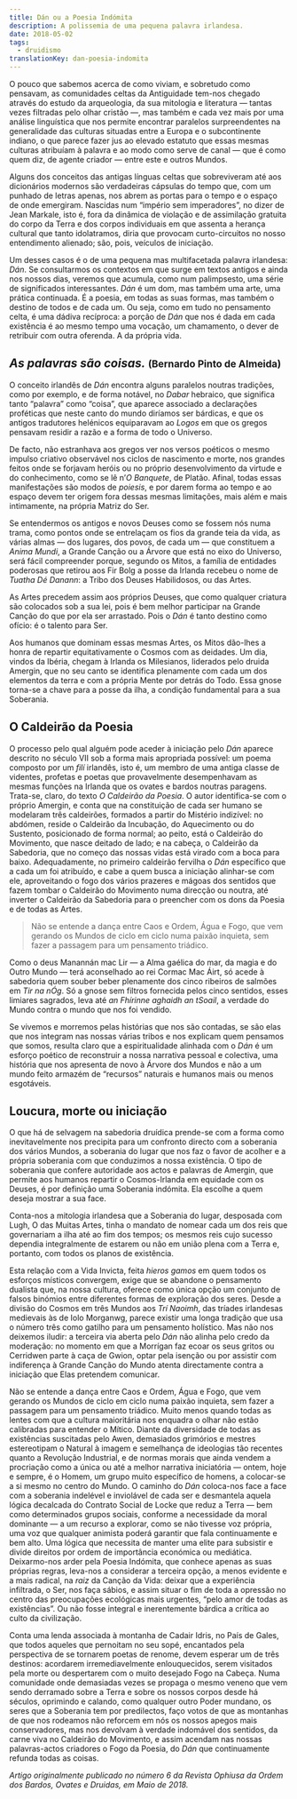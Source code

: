 ```yaml
---
title: Dán ou a Poesia Indómita
description: A polissemia de uma pequena palavra irlandesa.
date: 2018-05-02
tags:
  - druidismo
translationKey: dan-poesia-indomita
---
```


O pouco que sabemos acerca de como viviam, e sobretudo como pensavam, as comunidades celtas da Antiguidade tem-nos chegado através do estudo da arqueologia, da sua mitologia e literatura — tantas vezes filtradas pelo olhar cristão —, mas também e cada vez mais por uma análise linguística que nos permite encontrar paralelos surpreendentes na generalidade das culturas situadas entre a Europa e o subcontinente indiano, o que parece fazer jus ao elevado estatuto que essas mesmas culturas atribuíam à palavra e ao modo como serve de canal — que é como quem diz, de agente criador — entre este e outros Mundos.

Alguns dos conceitos das antigas línguas celtas que sobreviveram até aos dicionários modernos são verdadeiras cápsulas do tempo que, com um punhado de letras apenas, nos abrem as portas para o tempo e o espaço de onde emergiram. Nascidas num “império sem imperadores”, no dizer de Jean Markale, isto é, fora da dinâmica de violação e de assimilação gratuita do corpo da Terra e dos corpos individuais em que assenta a herança cultural que tanto idolatramos, diria que provocam curto-circuitos no nosso entendimento alienado; são, pois, veículos de iniciação.

Um desses casos é o de uma pequena mas multifacetada palavra irlandesa: _Dán_. Se consultarmos os contextos em que surge em textos antigos e ainda nos nossos dias, veremos que acumula, como num palimpsesto, uma série de significados interessantes. _Dán_ é um dom, mas também uma arte, uma prática continuada. É a poesia, em todas as suas formas, mas também o destino de todos e de cada um. Ou seja, como em tudo no pensamento celta, é uma dádiva recíproca: a porção de _Dán_ que nos é dada em cada existência é ao mesmo tempo uma vocação, um chamamento, o dever de retribuir com outra oferenda. A da própria vida.

## _As palavras são coisas._ <small>(Bernardo Pinto de Almeida)</small>

O conceito irlandês de _Dán_ encontra alguns paralelos noutras tradições, como por exemplo, e de forma notável, no _Dabar_ hebraico, que significa tanto “palavra” como “coisa”, que aparece associado a declarações proféticas que neste canto do mundo diríamos ser bárdicas, e que os antigos tradutores helénicos equiparavam ao _Logos_ em que os gregos pensavam residir a razão e a forma de todo o Universo.

De facto, não estranhava aos gregos ver nos versos poéticos o mesmo impulso criativo observável nos ciclos de nascimento e morte, nos grandes feitos onde se forjavam heróis ou no próprio desenvolvimento da virtude e do conhecimento, como se lê n’_O Banquete_, de Platão. Afinal, todas essas manifestações são modos de _poiesis_, e por darem forma ao tempo e ao espaço devem ter origem fora dessas mesmas limitações, mais além e mais intimamente, na própria Matriz do Ser.

Se entendermos os antigos e novos Deuses como se fossem nós numa trama, como pontos onde se entrelaçam os fios da grande teia da vida, as várias almas — dos lugares, dos povos, de cada um — que constituem a _Anima Mundi_, a Grande Canção ou a Árvore que está no eixo do Universo, será fácil compreender porque, segundo os Mitos, a família de entidades poderosas que retirou aos Fir Bolg a posse da Irlanda recebeu o nome de _Tuatha Dé Danann_: a Tribo dos Deuses Habilidosos, ou das Artes.

As Artes precedem assim aos próprios Deuses, que como qualquer criatura são colocados sob a sua lei, pois é bem melhor participar na Grande Canção do que por ela ser arrastado. Pois o _Dán_ é tanto destino como ofício: é o talento para Ser.

Aos humanos que dominam essas mesmas Artes, os Mitos dão-lhes a honra de repartir equitativamente o Cosmos com as deidades. Um dia, vindos da Ibéria, chegam à Irlanda os Milesianos, liderados pelo druida Amergin, que no seu canto se identifica plenamente com cada um dos elementos da terra e com a própria Mente por detrás do Todo. Essa gnose torna-se a chave para a posse da ilha, a condição fundamental para a sua Soberania.

## **O Caldeirão da Poesia**

O processo pelo qual alguém pode aceder à iniciação pelo _Dán_ aparece descrito no século VII sob a forma mais apropriada possível: um poema composto por um _filí_ irlandês, isto é, um membro de uma antiga classe de videntes, profetas e poetas que provavelmente desempenhavam as mesmas funções na Irlanda que os ovates e bardos noutras paragens. Trata-se, claro, do texto _O Caldeirão da Poesia_. O autor identifica-se com o próprio Amergin, e conta que na constituição de cada ser humano se modelaram três caldeirões, formados a partir do Mistério indizível: no abdómen, reside o Caldeirão da Incubação, do Aquecimento ou do Sustento, posicionado de forma normal; ao peito, está o Caldeirão do Movimento, que nasce deitado de lado; e na cabeça, o Caldeirão da Sabedoria, que no começo das nossas vidas está virado com a boca para baixo. Adequadamente, no primeiro caldeirão fervilha o _Dán_ específico que a cada um foi atribuído, e cabe a quem busca a iniciação alinhar-se com ele, aproveitando o fogo dos vários prazeres e mágoas dos sentidos que fazem tombar o Caldeirão do Movimento numa direcção ou noutra, até inverter o Caldeirão da Sabedoria para o preencher com os dons da Poesia e de todas as Artes.

> Não se entende a dança entre Caos e Ordem, Água e Fogo, que vem gerando os Mundos de ciclo em ciclo numa paixão inquieta, sem fazer a passagem para um pensamento triádico.

Como o deus Manannán mac Lir — a Alma gaélica do mar, da magia e do Outro Mundo — terá aconselhado ao rei Cormac Mac Áirt, só acede à sabedoria quem souber beber plenamente dos cinco ribeiros de salmões em _Tir na nÓg_. Só a gnose sem filtros fornecida pelos cinco sentidos, esses limiares sagrados, leva até _an Fhírinne aghaidh an tSoail_, a verdade do Mundo contra o mundo que nos foi vendido.

Se vivemos e morremos pelas histórias que nos são contadas, se são elas que nos integram nas nossas várias tribos e nos explicam quem pensamos que somos, resulta claro que a espiritualidade alinhada com o _Dán_ é um esforço poético de reconstruir a nossa narrativa pessoal e colectiva, uma história que nos apresenta de novo à Árvore dos Mundos e não a um mundo feito armazém de “recursos” naturais e humanos mais ou menos esgotáveis.

## **Loucura, morte ou iniciação**

O que há de selvagem na sabedoria druídica prende-se com a forma como inevitavelmente nos precipita para um confronto directo com a soberania dos vários Mundos, a soberania do lugar que nos faz o favor de acolher e a própria soberania com que conduzimos a nossa existência. O tipo de soberania que confere autoridade aos actos e palavras de Amergin, que permite aos humanos repartir o Cosmos-Irlanda em equidade com os Deuses, é por definição uma Soberania indómita. Ela escolhe a quem deseja mostrar a sua face.

Conta-nos a mitologia irlandesa que a Soberania do lugar, desposada com Lugh, O das Muitas Artes, tinha o mandato de nomear cada um dos reis que governariam a ilha até ao fim dos tempos; os mesmos reis cujo sucesso dependia integralmente de estarem ou não em união plena com a Terra e, portanto, com todos os planos de existência.

Esta relação com a Vida Invicta, feita _hieros gamos_ em quem todos os esforços místicos convergem, exige que se abandone o pensamento dualista que, na nossa cultura, oferece como única opção um conjunto de falsos binómios entre diferentes formas de exploração dos seres. Desde a divisão do Cosmos em três Mundos aos _Trí Naoimh_, das tríades irlandesas medievais às de Iolo Morganwg, parece existir uma longa tradição que usa o número três como gatilho para um pensamento holístico. Mas não nos deixemos iludir: a terceira via aberta pelo _Dán_ não alinha pelo credo da moderação: no momento em que a Morrígan faz ecoar os seus gritos ou Cerridwen parte à caça de Gwion, optar pela isenção ou por assistir com indiferença à Grande Canção do Mundo atenta directamente contra a iniciação que Elas pretendem comunicar.

Não se entende a dança entre Caos e Ordem, Água e Fogo, que vem gerando os Mundos de ciclo em ciclo numa paixão inquieta, sem fazer a passagem para um pensamento triádico. Muito menos quando todas as lentes com que a cultura maioritária nos enquadra o olhar não estão calibradas para entender o Mítico. Diante da diversidade de todas as existências suscitadas pelo Awen, demasiados grimórios e mestres estereotipam o Natural à imagem e semelhança de ideologias tão recentes quanto a Revolução Industrial, e de normas morais que ainda vendem a procriação como a única ou até a melhor narrativa iniciatória — ontem, hoje e sempre, é o Homem, um grupo muito específico de homens, a colocar-se a si mesmo no centro do Mundo. O caminho do _Dán_ coloca-nos face a face com a soberania indelével e inviolável de cada ser e desmantela aquela lógica decalcada do Contrato Social de Locke que reduz a Terra — bem como determinados grupos sociais, conforme a necessidade da moral dominante — a um recurso a explorar, como se não tivesse voz própria, uma voz que qualquer animista poderá garantir que fala continuamente e bem alto. Uma lógica que necessita de manter uma elite para subsistir e divide direitos por ordem de importância económica ou mediática. Deixarmo-nos arder pela Poesia Indómita, que conhece apenas as suas próprias regras, leva-nos a considerar a terceira opção, a menos evidente e a mais radical, na _raiz_ da Canção da Vida: deixar que a experiência infiltrada, o Ser, nos faça sábios, e assim situar o fim de toda a opressão no centro das preocupações ecológicas mais urgentes, “pelo amor de todas as existências”. Ou não fosse integral e inerentemente bárdica a crítica ao culto da civilização.

Conta uma lenda associada à montanha de Cadair Idris, no País de Gales, que todos aqueles que pernoitam no seu sopé, encantados pela perspectiva de se tornarem poetas de renome, devem esperar um de três destinos: acordarem irremediavelmente enlouquecidos, serem visitados pela morte ou despertarem com o muito desejado Fogo na Cabeça. Numa comunidade onde demasiadas vezes se propaga o mesmo veneno que vem sendo derramado sobre a Terra e sobre os nossos corpos desde há séculos, oprimindo e calando, como qualquer outro Poder mundano, os seres que a Soberania tem por predilectos, faço votos de que as montanhas de que nos rodeamos não reforcem em nós os nossos apegos mais conservadores, mas nos devolvam à verdade indomável dos sentidos, da carne viva no Caldeirão do Movimento, e assim acendam nas nossas palavras-actos criadores o Fogo da Poesia, do _Dán_ que continuamente refunda todas as coisas.

_Artigo originalmente publicado no número 6 da Revista Ophiusa da Ordem dos Bardos, Ovates e Druidas, em Maio de 2018._
